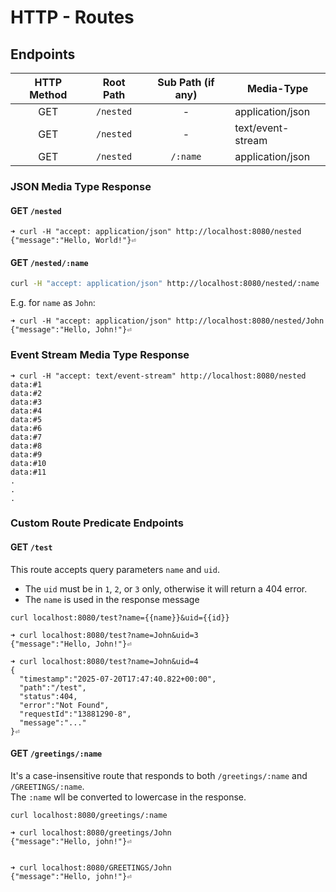 # HTTP - Routes

## Endpoints

| HTTP Method | Root Path | Sub Path (if any) | Media-Type        |
|:-----------:|:---------:|:-----------------:|-------------------|
|     GET     | `/nested` |         -         | application/json  |
|     GET     | `/nested` |         -         | text/event-stream |
|     GET     | `/nested` |     `/:name`      | application/json  |

### JSON Media Type Response

#### GET `/nested`

```console
➜ curl -H "accept: application/json" http://localhost:8080/nested
{"message":"Hello, World!"}⏎
```

#### GET `/nested/:name`

```bash
curl -H "accept: application/json" http://localhost:8080/nested/:name
```

E.g. for `name` as `John`:

```console
➜ curl -H "accept: application/json" http://localhost:8080/nested/John
{"message":"Hello, John!"}⏎
```

### Event Stream Media Type Response

```console
➜ curl -H "accept: text/event-stream" http://localhost:8080/nested
data:#1
data:#2
data:#3
data:#4
data:#5
data:#6
data:#7
data:#8
data:#9
data:#10
data:#11
.
.
.
```

### Custom Route Predicate Endpoints

#### GET `/test`

This route accepts query parameters `name` and `uid`.

- The `uid` must be in `1`, `2`, or `3` only, otherwise it will return a 404 error.
- The `name` is used in the response message

```shell
curl localhost:8080/test?name={{name}}&uid={{id}}
```

```console
➜ curl localhost:8080/test?name=John&uid=3
{"message":"Hello, John!"}⏎

➜ curl localhost:8080/test?name=John&uid=4
{
  "timestamp":"2025-07-20T17:47:40.822+00:00",
  "path":"/test",
  "status":404,
  "error":"Not Found",
  "requestId":"13881290-8",
  "message":"..."
}⏎
```

#### GET `/greetings/:name`

It's a case-insensitive route that responds to both `/greetings/:name` and `/GREETINGS/:name`.\
The `:name` wll be converted to lowercase in the response.

```shell
curl localhost:8080/greetings/:name
```

```console
➜ curl localhost:8080/greetings/John
{"message":"Hello, john!"}⏎


➜ curl localhost:8080/GREETINGS/John
{"message":"Hello, john!"}⏎
```
